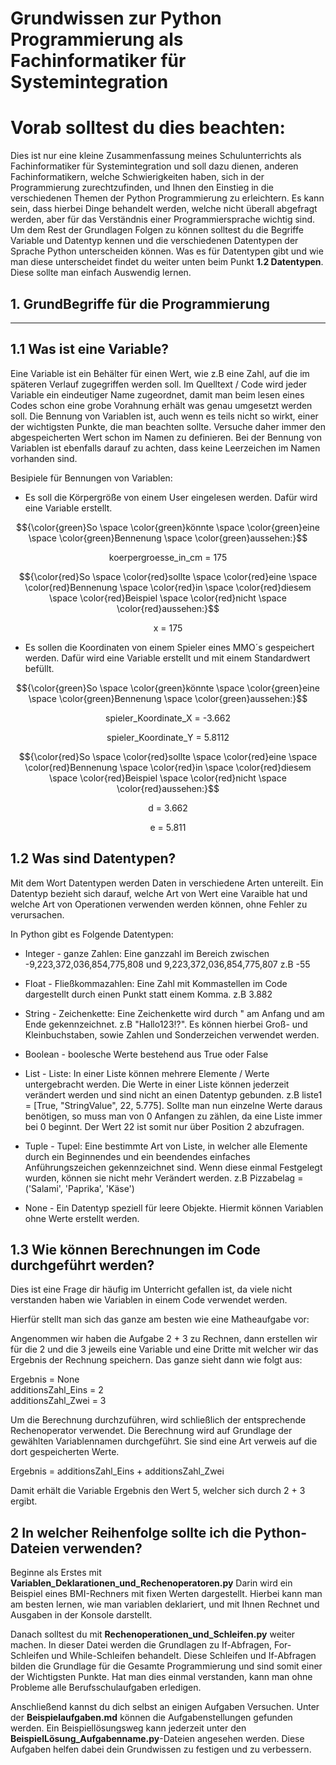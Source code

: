 # Grundwissen zur Python Programmierung als Fachinformatiker für Systemintegration

# Vorab solltest du dies beachten:

Dies ist nur eine kleine Zusammenfassung meines Schulunterrichts als Fachinformatiker für Systemintegration und soll dazu dienen, anderen Fachinformatikern, welche Schwierigkeiten haben, sich in der Programmierung zurechtzufinden, und Ihnen den Einstieg in die verschiedenen Themen der Python Programmierung zu erleichtern. Es kann sein, dass hierbei Dinge behandelt werden, welche nicht überall abgefragt werden, aber für das Verständnis einer Programmiersprache wichtig sind.
Um dem Rest der Grundlagen Folgen zu können solltest du die Begriffe Variable und Datentyp kennen und die verschiedenen Datentypen der Sprache Python unterscheiden können. Was es für Datentypen gibt und wie man diese unterscheidet findet du weiter unten beim Punkt **1.2 Datentypen**.
Diese sollte man einfach Auswendig lernen.


## 1. GrundBegriffe für die Programmierung

------------------------------------------------------------------------------------------------------------------------------------------------

## 1.1 Was ist eine Variable?
Eine Variable ist ein Behälter für einen Wert, wie z.B eine Zahl, auf die im späteren Verlauf zugegriffen werden soll.
Im Quelltext / Code wird jeder Variable ein eindeutiger Name zugeordnet, damit man beim lesen eines Codes schon eine 
grobe Vorahnung erhält was genau umgesetzt werden soll. Die Bennung von Variablen ist, auch wenn es teils nicht so wirkt, 
einer der wichtigsten Punkte, die man beachten sollte. Versuche daher immer den abgespeicherten Wert schon im Namen zu definieren.
Bei der Bennung von Variablen ist ebenfalls darauf zu achten, dass keine Leerzeichen im Namen vorhanden sind.

Besipiele für Bennungen von Variablen:

- Es soll die Körpergröße von einem User eingelesen werden. Dafür wird eine Variable erstellt.

$${\color{green}So \space \color{green}könnte \space \color{green}eine \space \color{green}Bennenung \space \color{green}aussehen:}$$
<p align="center">koerpergroesse_in_cm = 175</p>

$${\color{red}So \space \color{red}sollte \space \color{red}eine \space \color{red}Bennenung \space \color{red}in \space \color{red}diesem \space \color{red}Beispiel \space \color{red}nicht \space \color{red}aussehen:}$$
<p align="center">x = 175 </p>

- Es sollen die Koordinaten von einem Spieler eines MMO´s gespeichert werden. Dafür wird eine Variable erstellt und mit einem Standardwert befüllt.

$${\color{green}So \space \color{green}könnte \space \color{green}eine \space \color{green}Bennenung \space \color{green}aussehen:}$$
<p align="center"> spieler_Koordinate_X = -3.662 </p>
<p align="center">spieler_Koordinate_Y = 5.8112 </p>

$${\color{red}So \space \color{red}sollte \space \color{red}eine \space \color{red}Bennenung \space \color{red}in \space \color{red}diesem \space \color{red}Beispiel \space \color{red}nicht \space \color{red}aussehen:}$$
<p align="center">d = 3.662 </p>
<p align="center">e = 5.811</p>



## 1.2 Was sind Datentypen?
Mit dem Wort Datentypen werden Daten in verschiedene Arten untereilt. Ein Datentyp bezieht sich darauf, welche Art von Wert eine Varaible hat
und welche Art von Operationen verwenden werden können, ohne Fehler zu verursachen.

In Python gibt es Folgende Datentypen:

* Integer - ganze Zahlen: Eine ganzzahl im Bereich zwischen -9,223,372,036,854,775,808 und 9,223,372,036,854,775,807 z.B -55  

* Float - Fließkommazahlen: Eine Zahl mit Kommastellen im Code dargestellt durch einen Punkt statt einem Komma. z.B 3.882

* String - Zeichenkette: Eine Zeichenkette wird durch " am Anfang und am Ende gekennzeichnet. z.B "Hallo123!?". Es können hierbei Groß- und Kleinbuchstaben, sowie Zahlen und Sonderzeichen verwendet werden.

* Boolean - boolesche Werte bestehend aus True oder False

* List - Liste: In einer Liste können mehrere Elemente / Werte untergebracht werden. Die Werte in einer Liste können jederzeit verändert werden und sind nicht an einen Datentyp gebunden. z.B liste1 = [True, "StringValue", 22, 5.775]. Sollte man nun einzelne Werte daraus benötigen, so muss man von 0 Anfangen zu zählen, da eine Liste immer bei 0 beginnt. Der Wert 22 ist somit nur über Position 2 abzufragen.

* Tuple - Tupel: Eine bestimmte Art von Liste, in welcher alle Elemente durch ein Beginnendes und ein beendendes einfaches Anführungszeichen gekennzeichnet sind. Wenn diese einmal Festgelegt wurden, können sie nicht mehr Verändert werden. z.B Pizzabelag = ('Salami', 'Paprika', 'Käse')

* None - Ein Datentyp speziell für leere Objekte. Hiermit können Variablen ohne Werte erstellt werden.


## 1.3 Wie können Berechnungen im Code durchgeführt werden?
Dies ist eine Frage dir häufig im Unterricht gefallen ist, da viele nicht verstanden haben wie Variablen in einem Code verwendet werden. 

Hierfür stellt man sich das ganze am besten wie eine Matheaufgabe vor:

Angenommen wir haben die Aufgabe 2 + 3 zu Rechnen, dann erstellen wir für die 2 und die 3 jeweils eine Variable und eine Dritte mit welcher wir das Ergebnis der Rechnung speichern.
Das ganze sieht dann wie folgt aus:

Ergebnis = None<br>
additionsZahl_Eins = 2<br>
additionsZahl_Zwei = 3<br>

Um die Berechnung durchzuführen, wird schließlich der entsprechende Rechenoperator verwendet. Die Berechnung wird auf Grundlage der gewählten Variablennamen durchgeführt. Sie sind eine Art verweis auf die dort gespeicherten Werte.

Ergebnis = additionsZahl_Eins + additionsZahl_Zwei

Damit erhält die Variable Ergebnis den Wert 5, welcher sich durch 2 + 3 ergibt.


## 2 In welcher Reihenfolge sollte ich die Python-Dateien verwenden?
Beginne als Erstes mit **Variablen_Deklarationen_und_Rechenoperatoren.py** 
Darin wird ein Beispiel eines BMI-Rechners mit fixen Werten dargestellt. Hierbei kann man am besten lernen, wie man variablen deklariert, und mit Ihnen Rechnet und Ausgaben in der Konsole darstellt. 

Danach solltest du mit **Rechenoperationen_und_Schleifen.py** weiter machen. In dieser Datei werden die Grundlagen zu If-Abfragen, For-Schleifen und While-Schleifen behandelt. Diese Schleifen und If-Abfragen bilden die Grundlage für die Gesamte Programmierung und sind somit einer der Wichtigsten Punkte. Hat man dies einmal verstanden, kann man ohne Probleme alle Berufsschulaufgaben erledigen.

Anschließend kannst du dich selbst an einigen Aufgaben Versuchen. Unter der **Beispielaufgaben.md** können die Aufgabenstellungen gefunden werden. Ein Beispiellösungsweg kann jederzeit unter den **BeispielLösung_Aufgabenname.py**-Dateien angesehen werden. Diese Aufgaben helfen dabei dein Grundwissen zu festigen und zu verbessern. 